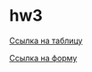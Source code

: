 # hw3
[Сcылка на таблицу](https://docs.google.com/spreadsheets/d/1yzLHfgHPFjwAz2a25LYJ4UH-156qPBGKVcEmmdllW9U/edit#gid=180029052)

[Ссылка на форму](https://docs.google.com/forms/d/180WtwUgT5kDq8EwGtoCOBTanm5P_A_hYCiIhJkn02v4/edit)
